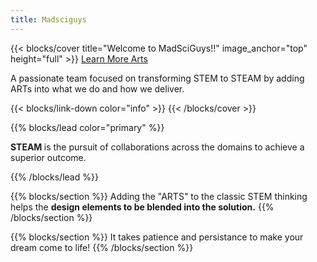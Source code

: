 ```yaml
---
title: Madsciguys
---
```


{{< blocks/cover title="Welcome to MadSciGuys!!" image_anchor="top" height="full" >}}
<a class="btn btn-lg btn-primary me-3 mb-4" href="/docs/">
  <i class="fas fa-arrow-alt-circle-left ms-2"></i> Learn More 
</a>
<a class="btn btn-lg btn-secondary me-3 mb-4" href="/docs/4-arts">
  Arts <i class="fas fa-arrow-alt-circle-right ms-2 "></i>
</a>
<p class="lead mt-5">A passionate team focused on transforming STEM to STEAM by adding ARTs into what we do and how we deliver.</p>
{{< blocks/link-down color="info" >}}
{{< /blocks/cover >}}


{{% blocks/lead color="primary" %}}
<p><strong>STEAM&nbsp;</strong>is the pursuit of collaborations across the domains to achieve a superior outcome. </p>
{{% /blocks/lead %}}

{{% blocks/section %}}
Adding the "ARTS" to the classic STEM thinking helps the <strong>design elements to be blended into the solution.</strong>
{{% /blocks/section %}}

{{% blocks/section %}}
It takes patience and persistance to make your dream come to life!
{{% /blocks/section %}}
